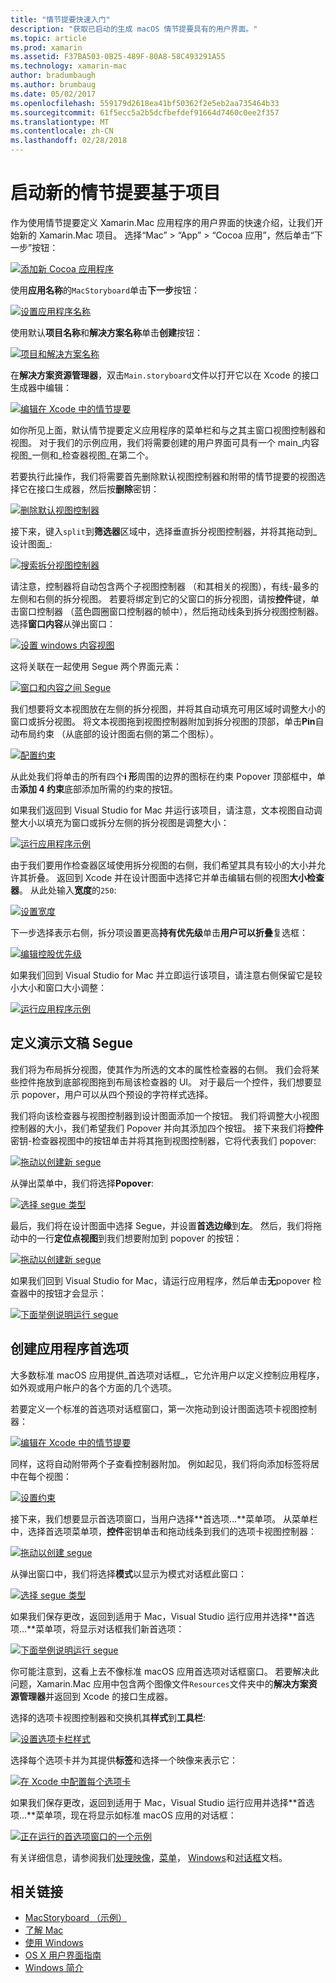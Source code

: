 ```yaml
---
title: "情节提要快速入门"
description: "获取已启动的生成 macOS 情节提要具有的用户界面。"
ms.topic: article
ms.prod: xamarin
ms.assetid: F37BA503-0B25-489F-80A8-58C493291A55
ms.technology: xamarin-mac
author: bradumbaugh
ms.author: brumbaug
ms.date: 05/02/2017
ms.openlocfilehash: 559179d2618ea41bf50362f2e5eb2aa735464b33
ms.sourcegitcommit: 61f5ecc5a2b5dcfbefdef91664d7460c0ee2f357
ms.translationtype: MT
ms.contentlocale: zh-CN
ms.lasthandoff: 02/28/2018
---
```

# <a name="starting-a-new-storyboard-based-project"></a>启动新的情节提要基于项目

作为使用情节提要定义 Xamarin.Mac 应用程序的用户界面的快速介绍，让我们开始新的 Xamarin.Mac 项目。 选择“Mac” > “App” > “Cocoa 应用”，然后单击“下一步”按钮：

[ ![](quickstart-images/qs01.png "添加新 Cocoa 应用程序")](quickstart-images/qs01.png)

使用**应用名称**的`MacStoryboard`单击**下一步**按钮：

[ ![](quickstart-images/qs02.png "设置应用程序名称")](quickstart-images/qs02.png)

使用默认**项目名称**和**解决方案名称**单击**创建**按钮：

[ ![](quickstart-images/qs03.png "项目和解决方案名称")](quickstart-images/qs03.png)

在**解决方案资源管理器**，双击`Main.storyboard`文件以打开它以在 Xcode 的接口生成器中编辑：

[ ![](quickstart-images/qs04.png "编辑在 Xcode 中的情节提要")](quickstart-images/qs04.png)

如你所见上面，默认情节提要定义应用程序的菜单栏和与之其主窗口视图控制器和视图。 对于我们的示例应用，我们将需要创建的用户界面可具有一个 main_内容视图_一侧和_检查器视图_在第二个。

若要执行此操作，我们将需要首先删除默认视图控制器和附带的情节提要的视图选择它在接口生成器，然后按**删除**密钥：

[ ![](quickstart-images/qs05.png "删除默认视图控制器")](quickstart-images/qs05.png)

接下来，键入`split`到**筛选器**区域中，选择垂直拆分视图控制器，并将其拖动到_设计图面_:

[ ![](quickstart-images/qs06.png "搜索拆分视图控制器")](quickstart-images/qs06.png)

请注意，控制器将自动包含两个子视图控制器 （和其相关的视图），有线-最多的左侧和右侧的拆分视图。 若要将绑定到它的父窗口的拆分视图，请按**控件**键，单击窗口控制器 （蓝色圆圈窗口控制器的帧中），然后拖动线条到拆分视图控制器。 选择**窗口内容**从弹出窗口：

[ ![](quickstart-images/qs07.png "设置 windows 内容视图")](quickstart-images/qs07.png)

这将关联在一起使用 Segue 两个界面元素：

[ ![](quickstart-images/qs08.png "窗口和内容之间 Segue")](quickstart-images/qs08.png)

我们想要将文本视图放在左侧的拆分视图，并将其自动填充可用区域时调整大小的窗口或拆分视图。 将文本视图拖到视图控制器附加到拆分视图的顶部，单击**Pin**自动布局约束 （从底部的设计图面右侧的第二个图标）。

[ ![](quickstart-images/qs09.png "配置约束")](quickstart-images/qs09.png)

从此处我们将单击的所有四个**i 形**周围的边界的图标在约束 Popover 顶部框中，单击**添加 4 约束**底部添加所需的约束的按钮。

如果我们返回到 Visual Studio for Mac 并运行该项目，请注意，文本视图自动调整大小以填充为窗口或拆分左侧的拆分视图是调整大小：

[ ![](quickstart-images/qs10.png "运行应用程序示例")](quickstart-images/qs10.png)

由于我们要用作检查器区域使用拆分视图的右侧，我们希望其具有较小的大小并允许其折叠。 返回到 Xcode 并在设计图面中选择它并单击编辑右侧的视图**大小检查器**。 从此处输入**宽度**的`250`:

[ ![](quickstart-images/qs11.png "设置宽度")](quickstart-images/qs11.png)

下一步选择表示右侧，拆分项设置更高**持有优先级**单击**用户可以折叠**复选框：

[ ![](quickstart-images/qs12.png "编辑控股优先级")](quickstart-images/qs12.png)

如果我们回到 Visual Studio for Mac 并立即运行该项目，请注意右侧保留它是较小大小和窗口大小调整：

[ ![](quickstart-images/qs13.png "运行应用程序示例")](quickstart-images/qs13.png)

<a name="Defining-a-Presentation-Segue" />

## <a name="defining-a-presentation-segue"></a>定义演示文稿 Segue

我们将为布局拆分视图，使其作为所选的文本的属性检查器的右侧。 我们会将某些控件拖放到底部视图拖到布局该检查器的 UI。 对于最后一个控件，我们想要显示 popover，用户可以从四个预设的字符样式选择。

我们将向该检查器与视图控制器到设计图面添加一个按钮。 我们将调整大小视图控制器的大小，我们希望我们 Popover 并向其添加四个按钮。 接下来我们将**控件**密钥-检查器视图中的按钮单击并将其拖到视图控制器，它将代表我们 popover:

[ ![](quickstart-images/qs14.png "拖动以创建新 segue")](quickstart-images/qs14.png)

从弹出菜单中，我们将选择**Popover**: 

[ ![](quickstart-images/qs15.png "选择 segue 类型")](quickstart-images/qs15.png)

最后，我们将在设计图面中选择 Segue，并设置**首选边缘**到**左**。 然后，我们将拖动中的一行**定位点视图**到我们想要附加到 popover 的按钮：

[ ![](quickstart-images/qs16.png "拖动以创建新 segue")](quickstart-images/qs16.png)

如果我们回到 Visual Studio for Mac，请运行应用程序，然后单击**无**popover 检查器中的按钮才会显示：

[ ![](quickstart-images/qs17.png "下面举例说明运行 segue")](quickstart-images/qs17.png)

<a name="Creating-App-Preferences" />

## <a name="creating-app-preferences"></a>创建应用程序首选项

大多数标准 macOS 应用提供_首选项对话框_，它允许用户以定义控制应用程序，如外观或用户帐户的各个方面的几个选项。

若要定义一个标准的首选项对话框窗口，第一次拖动到设计图面选项卡视图控制器：

[ ![](quickstart-images/qs18.png "编辑在 Xcode 中的情节提要")](quickstart-images/qs18.png)

同样，这将自动附带两个子查看控制器附加。 例如起见，我们将向添加标签将居中在每个视图：

[ ![](quickstart-images/qs19.png "设置约束")](quickstart-images/qs19.png)

接下来，我们想要显示首选项窗口，当用户选择**首选项...**菜单项。 从菜单栏中，选择首选项菜单项，**控件**密钥单击和拖动线条到我们的选项卡视图控制器：

[ ![](quickstart-images/qs20.png "拖动以创建 segue")](quickstart-images/qs20.png)

从弹出窗口中，我们将选择**模式**以显示为模式对话框此窗口：

[ ![](quickstart-images/qs21.png "选择 segue 类型")](quickstart-images/qs21.png)

如果我们保存更改，返回到适用于 Mac，Visual Studio 运行应用并选择**首选项...**菜单项，将显示对话框我们新首选项：

[ ![](quickstart-images/qs22.png "下面举例说明运行 segue")](quickstart-images/qs22.png)

你可能注意到，这看上去不像标准 macOS 应用首选项对话框窗口。 若要解决此问题，Xamarin.Mac 应用中包含两个图像文件`Resources`文件夹中的**解决方案资源管理器**并返回到 Xcode 的接口生成器。

选择的选项卡视图控制器和交换机其**样式**到**工具栏**: 

[ ![](quickstart-images/qs23.png "设置选项卡栏样式")](quickstart-images/qs23.png)

选择每个选项卡并为其提供**标签**和选择一个映像来表示它：

[ ![](quickstart-images/qs24.png "在 Xcode 中配置每个选项卡")](quickstart-images/qs24.png)

如果我们保存更改，返回到适用于 Mac，Visual Studio 运行应用并选择**首选项...**菜单项，现在将显示如标准 macOS 应用的对话框：

[ ![](quickstart-images/qs25.png "正在运行的首选项窗口的一个示例")](quickstart-images/qs25.png)

有关详细信息，请参阅我们[处理映像](~/mac/app-fundamentals/image.md)，[菜单](~/mac/user-interface/menu.md)， [Windows](~/mac/user-interface/window.md)和[对话框](~/mac/user-interface/dialog.md)文档。

## <a name="related-links"></a>相关链接

- [MacStoryboard （示例）](https://developer.xamarin.com/samples/mac/MacStoryboard/)
- [了解 Mac](~/mac/get-started/hello-mac.md)
- [使用 Windows](~/mac/user-interface/window.md)
- [OS X 用户界面指南](https://developer.apple.com/library/mac/documentation/UserExperience/Conceptual/OSXHIGuidelines/)
- [Windows 简介](https://developer.apple.com/library/mac/documentation/Cocoa/Conceptual/WinPanel/Introduction.html#//apple_ref/doc/uid/10000031-SW1)
